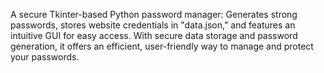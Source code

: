 A secure Tkinter-based Python password manager: Generates strong passwords, stores website credentials in "data.json," and features an intuitive GUI for easy access. With secure data storage and password generation, it offers an efficient, user-friendly way to manage and protect your passwords.

